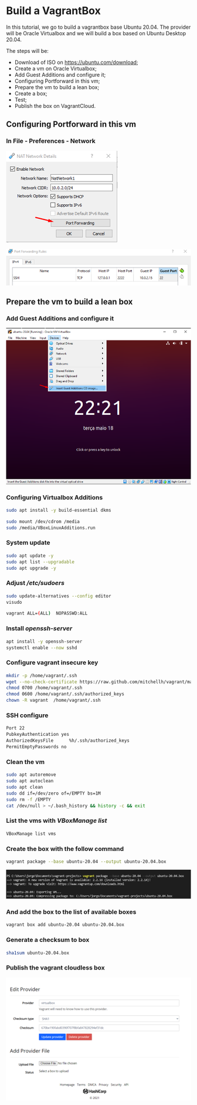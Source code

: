 # Build a VagrantBox

In this tutorial, we go to build a vagrantbox base Ubuntu 20.04. The provider will be Oracle Virtualbox and we will build a box based on Ubuntu Desktop 20.04.

The steps will be:
- Download of ISO on https://ubuntu.com/download;
- Create a vm on Oracle Virtualbox;
- Add Guest Additions and configure it;
- Configuring Portforward in this vm;
- Prepare the vm to build a lean box;
- Create a box;
- Test;
- Publish the box on VagrantCloud.

## Configuring Portforward in this vm

### In File - Preferences - Network


![Image](img/portforward-vbox1.png)

![Image](img/portforward-vbox.png)

## Prepare the vm to build a lean box

### Add Guest Additions and configure it
![Image](img/vboxadditions.png)


### Configuring Virtualbox Additions
```bash
sudo apt install -y build-essential dkms
```

```bash
sudo mount /dev/cdrom /media
sudo /media/VBoxLinuxAdditions.run
```

### System update
```bash
sudo apt update -y
sudo apt list --upgradable
sudo apt upgrade -y
```

### Adjust */etc/sudoers*
```bash
sudo update-alternatives --config editor
visudo
```

```bash
vagrant ALL=(ALL)  NOPASSWD:ALL
```
### Install *openssh-server*
```bash
apt install -y openssh-server
systemctl enable --now sshd
```


### Configure vagrant insecure key
```bash
mkdir -p /home/vagrant/.ssh
wget --no-check-certificate https://raw.github.com/mitchellh/vagrant/master/keys/vagrant.pub -O /home/vagrant/.ssh/authorized_keys
chmod 0700 /home/vagrant/.ssh
chmod 0600 /home/vagrant/.ssh/authorized_keys
chown -R vagrant  /home/vagrant/.ssh
```

### SSH configure
```bash
Port 22
PubkeyAuthentication yes
AuthorizedKeysFile      %h/.ssh/authorized_keys
PermitEmptyPasswords no
```

### Clean the vm
```bash
sudo apt autoremove
sudo apt autoclean
sudo apt clean
sudo dd if=/dev/zero of=/EMPTY bs=1M
sudo rm -f /EMPTY
cat /dev/null > ~/.bash_history && history -c && exit
```

### List the vms with *VBoxManage list*
```bash
VBoxManage list vms
```

### Create the box with the follow command
```bash
vagrant package --base ubuntu-20.04 --output ubuntu-20.04.box
```
![Image](img/vagrant_package_basebox.png)

### And add the box to the list of available boxes
```bash
vagrant box add ubuntu-20.04 ubuntu-20.04.box
```

### Generate a checksum to box
```bash
sha1sum ubuntu-20.04.box
```
### Publish the vagrant cloudless box

![](img/vagrant_cloud_addprovider_checksum1.png)
